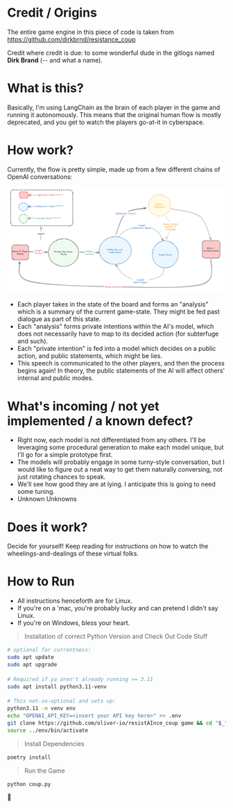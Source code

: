 # Credit / Origins
The entire game engine in this piece of code is taken from https://github.com/dirkbrnd/resistance_coup

Credit where credit is due: to some wonderful dude in the gitlogs named **Dirk Brand** (-- and what a name).

# What is this?
Basically, I'm using LangChain as the brain of each player in the game and running it autonomously.  This means
that the original human flow is mostly deprecated, and you get to watch the players go-at-it in cyberspace.

# How work?
Currently, the flow is pretty simple, made up from a few different chains of OpenAI conversations:

![diagram](./assets/diagram.png)

- Each player takes in the state of the board and forms an "analysis" which is a summary of the current game-state.  They might be fed past dialogue as part of this state.
- Each "analysis" forms private intentions within the AI's model, which does not necessarily have to map to its decided action (for subterfuge and such).
- Each "private intention" is fed into a model which decides on a public action, and public statements, which might be lies.
- This speech is communicated to the other players, and then the process begins again!  In theory, the public statements of the AI will affect others' internal and public modes.

# What's incoming / not yet implemented / a known defect?
- Right now, each model is not differentiated from any others.  I'll be leveraging some procedural generation to make each model unique, but I'll go for a simple prototype first.
- The models will probably engage in some turny-style conversation, but I would like to figure out a neat way to get them naturally conversing, not just rotating chances to speak.
- We'll see how good they are at lying.  I anticipate this is going to need some tuning.
- Unknown Unknowns

# Does it work?
Decide for yourself!  Keep reading for instructions on how to watch the wheelings-and-dealings of these virtual folks.

# How to Run
- All instructions henceforth are for Linux.  
- If you're on a 'mac, you're probably lucky and can pretend I didn't say Linux.
- If you're on Windows, bless your heart.

> Installation of correct Python Version and Check Out Code Stuff
```bash
# optional for currentness:
sudo apt update
sudo apt upgrade

# Required if ya aren't already running >= 3.11
sudo apt install python3.11-venv

# This not-so-optional and sets up:
python3.11 -m venv env
echo "OPENAI_API_KEY=<insert your API key here>" >> .env
git clone https://github.com/oliver-io/resistAInce_coup game && cd "$_"
source ../env/bin/activate
```

> Install Dependencies
```bash
poetry install
```

> Run the Game
```bash
python coup.py
```

:rocket: